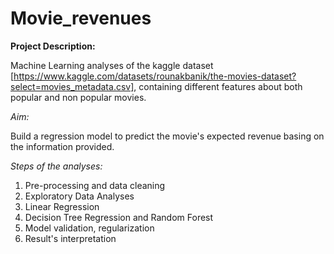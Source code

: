 # Movie_revenues

**Project Description:**

Machine Learning analyses of the kaggle dataset [https://www.kaggle.com/datasets/rounakbanik/the-movies-dataset?select=movies_metadata.csv], containing different features about both popular and non popular movies. 


_Aim:_ 

Build a regression model to predict the movie's expected revenue basing on the information provided.


_Steps of the analyses:_

1) Pre-processing and data cleaning
2) Exploratory Data Analyses
3) Linear Regression
4) Decision Tree Regression and Random Forest
5) Model validation, regularization
6) Result's interpretation

